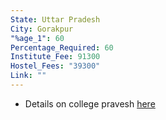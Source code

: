 ```yaml
---
State: Uttar Pradesh
City: Gorakpur
"%age_1": 60
Percentage_Required: 60
Institute_Fee: 91300
Hostel_Fees: "39300"
Link: ""
---
```

- Details on college pravesh [here](https://www.collegepravesh.com/cutoff/mmmut-gorakhpur-cutoff-2023/)
